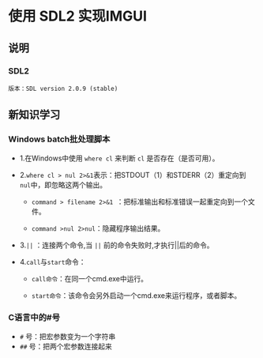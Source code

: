 # 使用 SDL2 实现IMGUI

## 说明
### SDL2
```
版本：SDL version 2.0.9 (stable)
```


## 新知识学习

### Windows batch批处理脚本

- 1.在Windows中使用 `where cl` 来判断 `cl` 是否存在（是否可用）。

- 2.`where cl > nul 2>&1`表示：把STDOUT（1）和STDERR（2）重定向到 `nul`中，即忽略这两个输出。

    - `command > filename 2>&1 `：把标准输出和标准错误一起重定向到一个文件。

    - `command >nul 2>nul`：隐藏程序输出结果。

- 3.`||` ：连接两个命令,当 `||` 前的命令失败时,才执行||后的命令。 

- 4.`call`与`start`命令：
    
    - `call命令`：在同一个cmd.exe中运行。

    - `start命令`：该命令会另外启动一个cmd.exe来运行程序，或者脚本。

### C语言中的#号

- `#` 号：把宏参数变为一个字符串
- `##` 号：把两个宏参数连接起来
